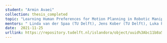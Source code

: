 ```yaml
---
student: "Armin Avaei"
collection: thesis_completed
topic: "Learning Human Preferences for Motion Planning in Robotic Manipulation"
mentors: " Linda van der Spaa (TU Delft), Jens Kober (TU Delft), Luka Peternel (TU Delft)"
date:  2021-11-25
urllink: https://repository.tudelft.nl/islandora/object/uuid%3Abc11b8a5-dd8c-4ab6-9d51-ed3eb3e11377?collection=education 
---
```

